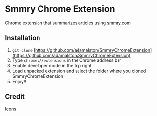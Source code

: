# Smmry Chrome Extension
Chrome extension that summarizes articles using [smmry.com](smmry.com)

## Installation
1. ```git clone``` [https://github.com/adamalston/SmmryChromeExtension](https://github.com/adamalston/SmmryChromeExtension)
2. Type ```chrome://extensions``` in the Chrome address bar
3. Enable developer mode in the top right
4. Load unpacked extension and select the folder where you cloned SmmryChromeExtension
5. Enjoy!!

## Credit
[Icons](https://www.iconfinder.com/icons/3213447/magnifier_magnifying_glass_search_icon)

